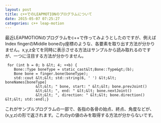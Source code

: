 ```yaml
---
layout: post
title: c++でのLEAPMOTIONのプログラムについて
date: 2015-05-07 07:25:27
categories: c++ leap-motion
---
```

<p>最近LEAPMOTIONのプログラムをc++で作ってみようとしたのですが、例えばIndex fingerのMiddle boneのy座標のような、各要素を取り出す方法が分かりません。x,y,z全てを同時に表示させる方法はサンプルから読み取れるのですが、一つに注目する方法が分かりません。</p>

```
 for (int b = 0; b &lt; 4; ++b) {
    Bone::Type boneType = static_cast&lt;Bone::Type&gt;(b);
    Bone bone = finger.bone(boneType);
    std::cout &lt;&lt; std::string(6, ' ') &lt;&lt;  boneNames[boneType]
              &lt;&lt; " bone, start: " &lt;&lt; bone.prevJoint()
              &lt;&lt; ", end: " &lt;&lt; bone.nextJoint()
              &lt;&lt; ", direction: " &lt;&lt; bone.direction() &lt;&lt; std::endl;}
```

<p>これがサンプルプログラムの一部で、各指の各骨の始点、終点、角度などが、(x,y,z)の形で返されます。これのyの値のみを取得する方法が分からないです。</p>
